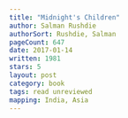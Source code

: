 ```yaml
---
title: "Midnight's Children"
author: Salman Rushdie
authorSort: Rushdie, Salman
pageCount: 647
date: 2017-01-14
written: 1981
stars: 5
layout: post
category: book
tags: read unreviewed
mapping: India, Asia
---
```

